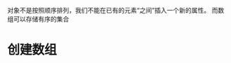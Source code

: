 对象不是按照顺序排列，我们不能在已有的元素“之间”插入一个新的属性。
而数组可以存储有序的集合

# 创建数组
```js


```



```js


```


```js


```


```js


```


```js


```


```js


```


```js


```


```js


```


```js


```


```js


```


```js


```


```js


```


```js


```


```js


```


```js


```


```js


```


```js


```


```js


```


```js


```


```js


```


```js


```


